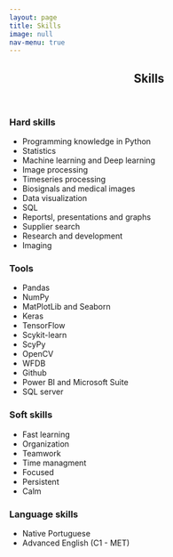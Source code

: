 ```yaml
---
layout: page
title: Skills
image: null
nav-menu: true
---
```


<!-- Main -->
<div id="main" class="alt">

<!-- One -->
<section id="one">
	<div class="inner">
		<header class="major">
			<h1>Skills</h1>
		</header>

<!-- One -->
<section id="two">
	<!-- Content -->
	<div class="row">
		<div class="6u 12u$(medium)">
			<h3>Hard skills</h3>
				<ul class="alt">
					<li>Programming knowledge in Python</li>
					<li>Statistics</li>
					<li>Machine learning and Deep learning</li>
					<li>Image processing</li>
					<li>Timeseries processing</li>
					<li>Biosignals and medical images</li>
					<li>Data visualization</li>
					<li>SQL</li>
					<li>Reportsl, presentations and graphs</li>
					<li>Supplier search</li>
					<li>Research and development</li>
					<li>Imaging</li>
				</ul>
		</div>
		<div class="6u$ 12u$(medium)">
			<h3>Tools</h3>
				<ul class="alt">
					<li>Pandas</li>
					<li>NumPy</li>
					<li>MatPlotLib and Seaborn</li>
					<li>Keras</li>
					<li>TensorFlow</li>
					<li>Scykit-learn</li>
					<li>ScyPy</li>
					<li>OpenCV</li>
					<li>WFDB</li>
					<li>Github</li>
					<li>Power BI and Microsoft Suite</li>
					<li>SQL server</li>
				</ul>
		</div>
		<div class="6u 12u$(medium)">
			<h3>Soft skills</h3>
				<ul class="alt">
					<li>Fast learning</li>
					<li>Organization</li>
					<li>Teamwork</li>
					<li>Time managment</li>
					<li>Focused</li>
					<li>Persistent</li>
					<li>Calm</li>
				</ul>
		</div>
		<div class="6u$ 12u$(medium)">
			<h3>Language skills</h3>
				<ul class="alt">
					<li>Native Portuguese</li>
					<li>Advanced English (C1 - MET)</li>
				</ul>
		</div>
	</div>
</section>
</div>
